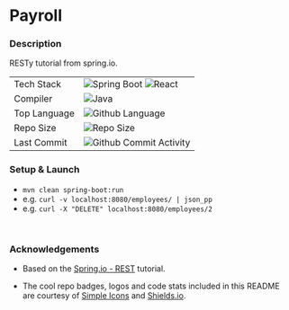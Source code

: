 # Payroll

### Description
RESTy tutorial from spring.io.

|              |                                                                                                                                                                                                                                         |
|--------------|-----------------------------------------------------------------------------------------------------------------------------------------------------------------------------------------------------------------------------------------|
| Tech Stack   | ![Spring Boot](https://img.shields.io/badge/spring-424242.svg?style=for-the-badge&logo=spring&logoColor=%6DB33F) ![React](https://img.shields.io/badge/spring%20boot-white.svg?style=for-the-badge&logo=springboot&logoColor=6DB33F)    |
| Compiler     | ![Java](https://img.shields.io/badge/JAVA%20-JDK%208-green?style=for-the-badge)                                                                                                                                                         |
| Top Language | ![Github Language](https://img.shields.io/github/languages/top/lylio/payroll?style=for-the-badge)                                                                                                                                       |
| Repo Size    | ![Repo Size](https://img.shields.io/github/repo-size/lylio/payroll?style=for-the-badge)                                                                                                                                                 |
| Last Commit  | ![Github Commit Activity](https://img.shields.io/github/last-commit/lylio/payroll/main?style=for-the-badge)                                                                                                                             |


### Setup & Launch
- `mvn clean spring-boot:run`
- e.g. `curl -v localhost:8080/employees/ | json_pp`
- e.g. `curl -X "DELETE" localhost:8080/employees/2`

<br >

### Acknowledgements
- Based on the [Spring.io - REST](https://spring.io/guides/tutorials/rest/) tutorial.

- The cool repo badges, logos and code stats included in this README are courtesy of [Simple Icons](https://simpleicons.org/) and [Shields.io](https://shields.io/).